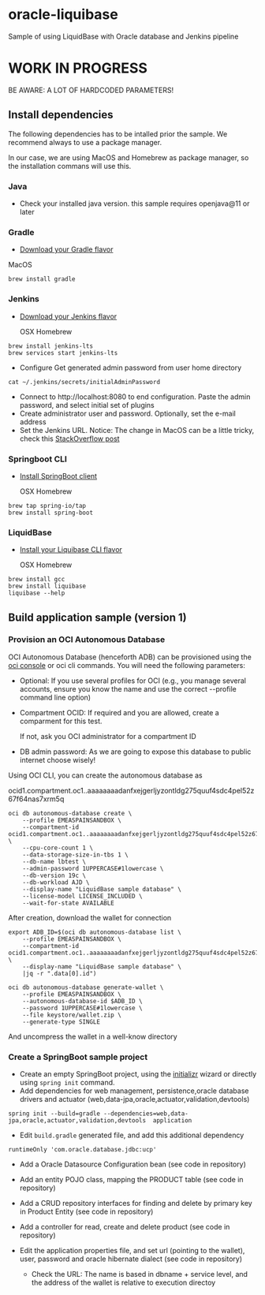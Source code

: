 # oracle-liquibase

Sample of using LiquidBase with Oracle database and Jenkins pipeline

# WORK IN PROGRESS
BE AWARE: A LOT OF HARDCODED PARAMETERS!

## Install dependencies
The following dependencies has to be intalled prior the sample. 
We recommend always to use a package manager.

In our case, we are using MacOS and Homebrew as package manager, so the installation commans will use this.
### Java
* Check your installed java version. this sample requires openjava@11 or later
### Gradle
* [Download your Gradle flavor](https://gradle.org/install/) 

MacOS
```
brew install gradle
```

### Jenkins
* [Download your Jenkins flavor](https://www.jenkins.io/download/)

  OSX Homebrew
```
brew install jenkins-lts
brew services start jenkins-lts
```
* Configure
Get generated admin password from user home directory
```
cat ~/.jenkins/secrets/initialAdminPassword
```

* Connect to http://localhost:8080 to end configuration. Paste the admin password, and select initial set of plugins
* Create administrator user and password. Optionally, set the e-mail address
* Set the Jenkins URL. Notice: The change in MacOS can be a little tricky, check this [StackOverflow post](https://stackoverflow.com/questions/7139338/change-jenkins-port-on-macos)

### Springboot CLI
* [Install SpringBoot client](https://docs.spring.io/spring-boot/docs/current/reference/html/getting-started.html#getting-started-installing-spring-boot)

  OSX Homebrew
```
brew tap spring-io/tap
brew install spring-boot
```

### LiquidBase
* [Install your Liquibase CLI flavor](https://www.liquibase.org/download)

  OSX Homebrew
```
brew install gcc
brew install liquibase
liquibase --help
```


## Build application sample (version 1)
### Provision an OCI Autonomous Database
OCI Autonomous Database (henceforth ADB) can be provisioned using the [oci console](https://cloud.oracle.com) or oci cli commands.
You will need the following parameters:
* Optional: If you use several profiles for OCI (e.g., you manage several accounts, ensure you know the name and use the correct --profile command line option)
* Compartment OCID: If required and you are allowed, create a comparment for this test. 

  If not, ask you OCI administrator for a compartment ID
* DB admin password: As we are going to expose this database to public internet choose wisely!


Using OCI CLI, you can create the autonomous database as

ocid1.compartment.oc1..aaaaaaaadanfxejgerljyzontldg275quuf4sdc4pel52z67f64nas7xrm5q


```
oci db autonomous-database create \
	--profile EMEASPAINSANDBOX \
	--compartment-id ocid1.compartment.oc1..aaaaaaaadanfxejgerljyzontldg275quuf4sdc4pel52z67f64nas7xrm5q \
	--cpu-core-count 1 \
	--data-storage-size-in-tbs 1 \
	--db-name lbtest \
	--admin-password 1UPPERCASE#1lowercase \
	--db-version 19c \
	--db-workload AJD \
	--display-name "LiquidBase sample database" \
	--license-model LICENSE_INCLUDED \
	--wait-for-state AVAILABLE
```

After creation, download the wallet for connection
```
export ADB_ID=$(oci db autonomous-database list \
	--profile EMEASPAINSANDBOX \
	--compartment-id ocid1.compartment.oc1..aaaaaaaadanfxejgerljyzontldg275quuf4sdc4pel52z67f64nas7xrm5q \
	--display-name "LiquidBase sample database" \
	|jq -r ".data[0].id")

oci db autonomous-database generate-wallet \
	--profile EMEASPAINSANDBOX \
	--autonomous-database-id $ADB_ID \
	--password 1UPPERCASE#1lowercase \
	--file keystore/wallet.zip \
	--generate-type SINGLE 
```

And uncompress the wallet in a well-know directory

### Create a SpringBoot sample project
* Create an empty SpringBoot project, using the [initializr](https://start.spring.io/) wizard or directly using `spring init` command.
* Add dependencies for web management, persistence,oracle database drivers and actuator (web,data-jpa,oracle,actuator,validation,devtools)

```
spring init --build=gradle --dependencies=web,data-jpa,oracle,actuator,validation,devtools  application
```

* Edit `build.gradle` generated file, and add this additional dependency
```
runtimeOnly 'com.oracle.database.jdbc:ucp'
```

* Add a Oracle Datasource Configuration bean (see code in repository)

* Add an entity POJO class, mapping the PRODUCT table (see code in repository)

* Add a CRUD repository interfaces for finding and delete by primary key  in Product Entity (see code in repository)

* Add a controller for read, create and delete product (see code in repository)

* Edit the application properties file, and set url (pointing to the wallet), user, password and oracle hibernate dialect (see code in repository)
  * Check the URL: The name is based in dbname + service level, and the address of the wallet is relative to execution directoy









